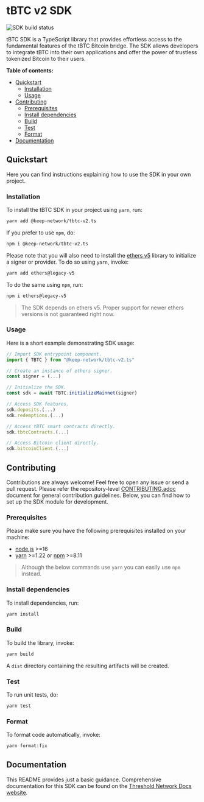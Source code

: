 # tBTC v2 SDK

![SDK build status](https://img.shields.io/github/actions/workflow/status/keep-network/tbtc-v2/typescript.yml?branch=main&event=push&label=SDK%20build)

tBTC SDK is a TypeScript library that provides effortless access to the
fundamental features of the tBTC Bitcoin bridge. The SDK allows developers
to integrate tBTC into their own applications and offer the power of
trustless tokenized Bitcoin to their users.

**Table of contents:**

- [Quickstart](#quickstart)
  - [Installation](#installation)
  - [Usage](#usage)
- [Contributing](#contributing)
  - [Prerequisites](#prerequisites)
  - [Install dependencies](#install-dependencies)
  - [Build](#build)
  - [Test](#test)
  - [Format](#format)
- [Documentation](#documentation)

## Quickstart

Here you can find instructions explaining how to use the SDK in your own
project.

### Installation

To install the tBTC SDK in your project using `yarn`, run:

```bash
yarn add @keep-network/tbtc-v2.ts
```

If you prefer to use `npm`, do:

```bash
npm i @keep-network/tbtc-v2.ts
```

Please note that you will also need to install the
[ethers v5](https://docs.ethers.org/v5) library to initialize
a signer or provider. To do so using `yarn`, invoke:

```bash
yarn add ethers@legacy-v5
```

To do the same using `npm`, run:

```bash
npm i ethers@legacy-v5
```

> The SDK depends on ethers v5. Proper support for newer ethers versions
> is not guaranteed right now.

### Usage

Here is a short example demonstrating SDK usage:

```typescript
// Import SDK entrypoint component.
import { TBTC } from "@keep-network/tbtc-v2.ts"

// Create an instance of ethers signer.
const signer = (...)

// Initialize the SDK.
const sdk = await TBTC.initializeMainnet(signer)

// Access SDK features.
sdk.deposits.(...)
sdk.redemptions.(...)

// Access tBTC smart contracts directly.
sdk.tbtcContracts.(...)

// Access Bitcoin client directly.
sdk.bitcoinClient.(...)
```

## Contributing

Contributions are always welcome! Feel free to open any issue or send a pull request.
Please refer the repository-level
[CONTRIBUTING.adoc](https://github.com/keep-network/tbtc-v2/blob/main/CONTRIBUTING.adoc)
document for general contribution guidelines. Below, you can find how to set up
the SDK module for development.

### Prerequisites

Please make sure you have the following prerequisites installed on your machine:

- [node.js](https://nodejs.org) >=16
- [yarn](https://classic.yarnpkg.com) >=1.22 or [npm](https://github.com/npm/cli) >=8.11

> Although the below commands use `yarn` you can easily use `npm` instead.

### Install dependencies

To install dependencies, run:

```bash
yarn install
```

### Build

To build the library, invoke:

```bash
yarn build
```

A `dist` directory containing the resulting artifacts will be created.

### Test

To run unit tests, do:

```bash
yarn test
```

### Format

To format code automatically, invoke:

```bash
yarn format:fix
```

## Documentation

This README provides just a basic guidance. Comprehensive documentation for
this SDK can be found on the
[Threshold Network Docs website](https://docs.threshold.network/app-development/tbtc-v2/tbtc-sdk).
